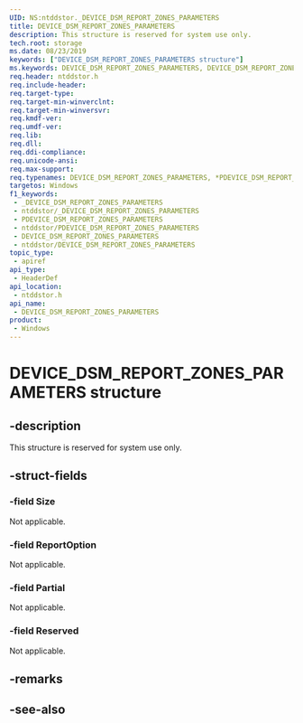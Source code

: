 ```yaml
---
UID: NS:ntddstor._DEVICE_DSM_REPORT_ZONES_PARAMETERS
title: DEVICE_DSM_REPORT_ZONES_PARAMETERS
description: This structure is reserved for system use only.
tech.root: storage
ms.date: 08/23/2019
keywords: ["DEVICE_DSM_REPORT_ZONES_PARAMETERS structure"]
ms.keywords: DEVICE_DSM_REPORT_ZONES_PARAMETERS, DEVICE_DSM_REPORT_ZONES_PARAMETERS, *PDEVICE_DSM_REPORT_ZONES_PARAMETERS,
req.header: ntddstor.h
req.include-header: 
req.target-type: 
req.target-min-winverclnt: 
req.target-min-winversvr: 
req.kmdf-ver: 
req.umdf-ver: 
req.lib: 
req.dll: 
req.ddi-compliance: 
req.unicode-ansi: 
req.max-support: 
req.typenames: DEVICE_DSM_REPORT_ZONES_PARAMETERS, *PDEVICE_DSM_REPORT_ZONES_PARAMETERS
targetos: Windows
f1_keywords:
 - _DEVICE_DSM_REPORT_ZONES_PARAMETERS
 - ntddstor/_DEVICE_DSM_REPORT_ZONES_PARAMETERS
 - PDEVICE_DSM_REPORT_ZONES_PARAMETERS
 - ntddstor/PDEVICE_DSM_REPORT_ZONES_PARAMETERS
 - DEVICE_DSM_REPORT_ZONES_PARAMETERS
 - ntddstor/DEVICE_DSM_REPORT_ZONES_PARAMETERS
topic_type:
 - apiref
api_type:
 - HeaderDef
api_location:
 - ntddstor.h
api_name:
 - DEVICE_DSM_REPORT_ZONES_PARAMETERS
product:
 - Windows
---
```


# DEVICE_DSM_REPORT_ZONES_PARAMETERS structure


## -description

This structure is reserved for system use only.

## -struct-fields

### -field Size

Not applicable.

### -field ReportOption

Not applicable.

### -field Partial

Not applicable.

### -field Reserved

Not applicable.

## -remarks

## -see-also

